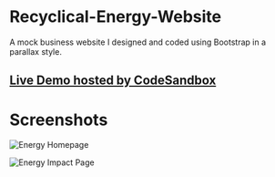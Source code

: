 # Recyclical-Energy-Website

A mock business website I designed and coded using Bootstrap in a parallax style.

## [Live Demo hosted by CodeSandbox](https://owv4in.csb.app/)

# Screenshots

![Energy Homepage](https://williambeukelman.github.io/energy-home.png)

![Energy Impact Page](https://williambeukelman.github.io/energy-impact.png)

